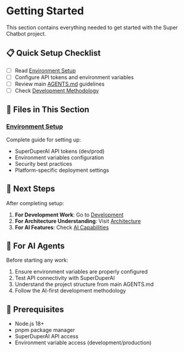 # Getting Started

This section contains everything needed to get started with the Super Chatbot project.

## 📋 Quick Setup Checklist

- [ ] Read [Environment Setup](./environment-setup.md)
- [ ] Configure API tokens and environment variables
- [ ] Review main [AGENTS.md](../../AGENTS.md) guidelines
- [ ] Check [Development Methodology](../development/ai-development-methodology.md)

## 📁 Files in This Section

### [Environment Setup](./environment-setup.md)
Complete guide for setting up:
- SuperDuperAI API tokens (dev/prod)
- Environment variables configuration
- Security best practices
- Platform-specific deployment settings

## 🚀 Next Steps

After completing setup:

1. **For Development Work**: Go to [Development](../development/README.md)
2. **For Architecture Understanding**: Visit [Architecture](../architecture/README.md)
3. **For AI Features**: Check [AI Capabilities](../ai-capabilities/README.md)

## 🎯 For AI Agents

Before starting any work:
1. Ensure environment variables are properly configured
2. Test API connectivity with SuperDuperAI
3. Understand the project structure from main AGENTS.md
4. Follow the AI-first development methodology

## 🔧 Prerequisites

- Node.js 18+ 
- pnpm package manager
- SuperDuperAI API access
- Environment variable access (development/production) 